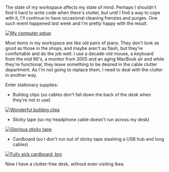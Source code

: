 <!--
.. title: Reducing cable clutter with stationary supplies
.. slug: reducing-cable-clutter-with-stationary-supplies
.. date: 2013/02/20 07:37:27
.. tags: Technology
.. link: 
.. description: 
-->


The state of my workspace affects my state of mind. Perhaps I shouldn't find it hard to write code when there's clutter, but until I find a way to cope with it, I'll continue to have occasional cleaning frenzies and purges. One such event happened last week and I'm pretty happy with the result.

[![My computer setup](https://farm9.staticflickr.com/8107/8484480837_4761530165_z.jpg)](http://www.flickr.com/photos/edwin_steele/8484480837/)

Most items in my workspace are like old pairs of jeans. They don't look as good as those in the shops, and maybe aren't as flash, but they're comfortable and do the job well. I use a decade-old mouse, a keyboard from the mid 90's, a monitor from 2005 and an aging MacBook air and while they're functional, they leave something to be desired in the cable clutter department. As I'm not going to replace them, I need to deal with the clutter in another way.

Enter stationary supplies:

-   Bulldog clips (so cables don't fall down the back of the desk when they're not in use)

[![Wonderful bulldog clips](https://farm9.staticflickr.com/8230/8491900366_ffdbeac598_z.jpg)](http://www.flickr.com/photos/edwin_steele/8491900366/)

-   Sticky tape (so my headphone cable doesn't run across my desk)

[![Glorious sticky tape](https://farm9.staticflickr.com/8370/8490798077_e3e6c25ffa_z.jpg)](http://www.flickr.com/photos/edwin_steele/8490798077/)

-   Cardboard (so I don't run out of sticky tape stashing a USB hub and long cables)

[![Fully sick cardboard, bro](https://farm9.staticflickr.com/8097/8491899784_e8bd7c1440_z.jpg)](http://www.flickr.com/photos/edwin_steele/8491899784/)

Now I have a clutter-free desk, without even visiting Ikea.

